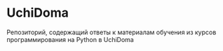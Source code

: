 # UchiDoma
Репозиторий, содержащий ответы к материалам обучения из курсов программирования на Python в UchiDoma
